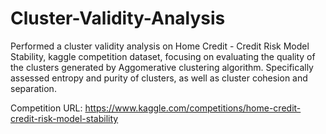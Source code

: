 # Cluster-Validity-Analysis

Performed a cluster validity analysis on Home Credit - Credit Risk Model Stability, kaggle competition dataset, focusing on evaluating the quality of the clusters generated by Aggomerative clustering algorithm. 
Specifically assessed entropy and purity of clusters, as well as cluster cohesion and separation. 

Competition URL: https://www.kaggle.com/competitions/home-credit-credit-risk-model-stability
